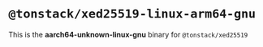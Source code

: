 # `@tonstack/xed25519-linux-arm64-gnu`

This is the **aarch64-unknown-linux-gnu** binary for `@tonstack/xed25519`
